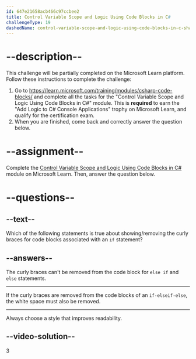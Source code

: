 ```yaml
---
id: 647e21658acb466c97ccbee2
title: Control Variable Scope and Logic Using Code Blocks in C#
challengeType: 19
dashedName: control-variable-scope-and-logic-using-code-blocks-in-c-sharp
---
```


# --description--

This challenge will be partially completed on the Microsoft Learn platform. Follow these instructions to complete the challenge:

1. Go to <a href="https://learn.microsoft.com/training/modules/csharp-code-blocks/" target="_blank" rel="noreferrer">https://learn.microsoft.com/training/modules/csharp-code-blocks/</a> and complete all the tasks for the "Control Variable Scope and Logic Using Code Blocks in C#" module. This is **required** to earn the "Add Logic to C# Console Applications" trophy on Microsoft Learn, and qualify for the certification exam.
1. When you are finished, come back and correctly answer the question below.

# --assignment--

Complete the <a href="https://learn.microsoft.com/training/modules/csharp-code-blocks/" target="_blank" rel="noreferrer">Control Variable Scope and Logic Using Code Blocks in C#</a> module on Microsoft Learn. Then, answer the question below.

# --questions--

## --text--

Which of the following statements is true about showing/removing the curly braces for code blocks associated with an `if` statement? 

## --answers--

The curly braces can't be removed from the code block for `else if` and `else` statements.

---

If the curly braces are removed from the code blocks of an `if-elseif-else`, the white space must also be removed.

---

Always choose a style that improves readability.

## --video-solution--

3

